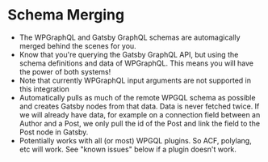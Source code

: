 # Schema Merging

- The WPGraphQL and Gatsby GraphQL schemas are automagically merged behind the scenes for you.
- Know that you're querying the Gatsby GraphQL API, but using the schema definitions and data of WPGraphQL. 
  This means you will have the power of both systems!
- Note that currently WPGraphQL input arguments are not supported in this integration
- Automatically pulls as much of the remote WPGQL schema as possible and creates Gatsby nodes from that data. Data is never fetched twice. If we will already have data, for example on a connection field between an Author and a Post, we only pull the id of the Post and link the field to the Post node in Gatsby.
- Potentially works with all (or most) WPGQL plugins. So ACF, polylang, etc will work. See "known issues" below if a plugin doesn't work.
